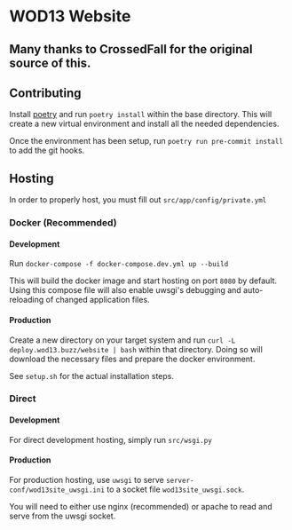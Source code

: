 # WOD13 Website

## Many thanks to CrossedFall for the original source of this.

## Contributing

Install [poetry](https://python-poetry.org/) and run `poetry install` within the base directory. This will create a new virtual environment and install all the needed dependencies.

Once the environment has been setup, run `poetry run pre-commit install` to add the git hooks.

## Hosting

In order to properly host, you must fill out `src/app/config/private.yml`

### Docker (Recommended)

#### Development

Run `docker-compose -f docker-compose.dev.yml up --build`

This will build the docker image and start hosting on port `8080` by default. Using this compose file will also enable uwsgi's debugging and auto-reloading of changed application files.

#### Production

Create a new directory on your target system and run `curl -L deploy.wod13.buzz/website | bash` within that directory. Doing so will download the necessary files and prepare the docker environment.

See `setup.sh` for the actual installation steps.

### Direct

#### Development

For direct development hosting, simply run `src/wsgi.py`

#### Production

For production hosting, use `uwsgi` to serve `server-conf/wod13site_uwsgi.ini` to a socket file `wod13site_uwsgi.sock`.

You will need to either use nginx (recommended) or apache to read and serve from the uwsgi socket.
